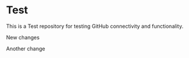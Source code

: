 # Test
This is a Test repository for testing GitHub connectivity and functionality.

New changes

Another change